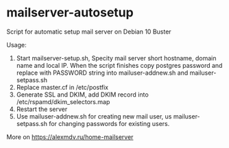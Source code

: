 # mailserver-autosetup
Script for automatic setup mail server on Debian 10 Buster

Usage:
1. Start mailserver-setup.sh, Specity mail server short hostname, domain name and local IP. When the script finishes copy postgres password and replace with PASSWORD string into mailuser-addnew.sh and mailuser-setpass.sh
2. Replace master.cf in /etc/postfix
3. Generate SSL and DKIM, add DKIM record into /etc/rspamd/dkim_selectors.map
4. Restart the server
5. Use mailuser-addnew.sh for creating new mail user, us mailuser-setpass.sh for changing passwords for existing users.

More on https://alexmdv.ru/home-mailserver

